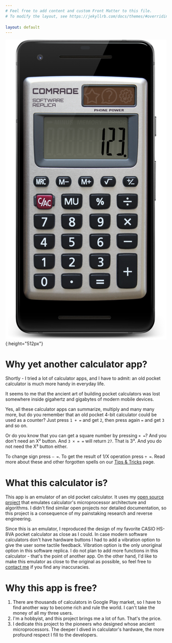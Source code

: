 ```yaml
---
# Feel free to add content and custom Front Matter to this file.
# To modify the layout, see https://jekyllrb.com/docs/themes/#overriding-theme-defaults

layout: default
---
```


![Calculator Comrade](images/Pixel2_1080x1920_framed.png){:height="512px"}

# Why yet another calculator app?
Shortly - I tried a lot of calculator apps, and I have to admit: an old pocket calculator is much more handy in everyday life.

It seems to me that the ancient art of building pocket calculators was lost somewhere inside gigahertz and gigabytes of modern mobile devices.

Yes, all these calculator apps can summarize, multiply and many many more, but do you remember that an old pocket 4-bit calculator could be used as a counter? Just press `1 + =` and get `2`, then press again `=` and get `3` and so on.

Or do you know that you can get a square number by pressing `× =`? And you don't need an X² button. And `3 × = =` will return `27`. That is 3³. And you do not need the X³ button either.

To change sign press `– =`. To get the result of 1/X operation press `÷ =`. Read more about these and other forgotten spells on our [Tips & Tricks](tips-n-tricks/) page.

# What this calculator is?
This app is an emulator of an old pocket calculator. It uses my [open source project](https://github.com/DmitryDzz/calculator-comrade-lib) that emulates calculator's microprocessor architecture and algorithms. I didn't find similar open projects nor detailed documentation, so this project is a consequence of my painstaking research and reverse engineering.

Since this is an emulator, I reproduced the design of my favorite CASIO HS-8VA pocket calculator as close as I could. In case modern software calculators don't have hardware buttons I had to add a vibration option to give the user some tactile feedback. Vibration option is the only unoriginal option in this software replica. I do not plan to add more functions in this calculator - that's the point of another app. On the other hand, I'd like to make this emulator as close to the original as possible, so feel free to [contact me](mailto:info@robot-mitya.ru) if you find any inaccuracies.

# Why this app is free?
1. There are thousands of calculators in Google Play market, so I have to find another way to become rich and rule the world. I can't take the money of all my three users.
1. I'm a hobbyist, and this project brings me a lot of fun. That's the price.
1. I dedicate this project to the pioneers who designed whose ancient microprocessors. The deeper I dived in calculator's hardware, the more profound respect I fill to the developers.
